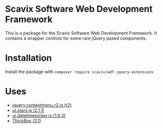 Scavix Software Web Development Framework
=========================================
This is a package for the Scavix Software Web Development Framework.
It contains a wrapper controls for some rare jQuery pased components.

Installation
============
Install the package with `composer require scavix/wdf-jquery-extensions`

Uses
====

* [jquery.contextmenu.r2.js (r2)](http://www.trendskitchens.co.nz/jquery/contextmenu/)
* [ui.stars.js (2.1.1)](http://plugins.jquery.com/project/Star_Rating_widget)
* [ui.datetimepicker.js (1.6.3)](https://trentrichardson.com/examples/timepicker/)
* [ThickBox (3.1)](https://codylindley.com/thickbox/)
